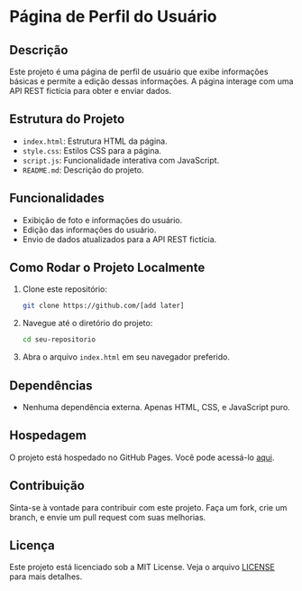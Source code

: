 # Página de Perfil do Usuário

## Descrição

Este projeto é uma página de perfil de usuário que exibe informações básicas e permite a edição dessas informações. A página interage com uma API REST fictícia para obter e enviar dados.

## Estrutura do Projeto

- `index.html`: Estrutura HTML da página.
- `style.css`: Estilos CSS para a página.
- `script.js`: Funcionalidade interativa com JavaScript.
- `README.md`: Descrição do projeto.

## Funcionalidades

- Exibição de foto e informações do usuário.
- Edição das informações do usuário.
- Envio de dados atualizados para a API REST fictícia.

## Como Rodar o Projeto Localmente

1. Clone este repositório:
    ```sh
    git clone https://github.com/[add later]
    ```

2. Navegue até o diretório do projeto:
    ```sh
    cd seu-repositorio
    ```

3. Abra o arquivo `index.html` em seu navegador preferido.

## Dependências

- Nenhuma dependência externa. Apenas HTML, CSS, e JavaScript puro.

## Hospedagem

O projeto está hospedado no GitHub Pages. Você pode acessá-lo [aqui](https://github.com/TakeSae?tab=repositories).

## Contribuição

Sinta-se à vontade para contribuir com este projeto. Faça um fork, crie um branch, e envie um pull request com suas melhorias.

## Licença

Este projeto está licenciado sob a MIT License. Veja o arquivo [LICENSE](LICENSE) para mais detalhes.
